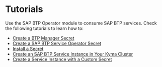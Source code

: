 # Tutorials

Use the SAP BTP Operator module to consume SAP BTP services.
Check the following tutorials to learn how to:
* [Create a BTP Manager Secret](04-10-create-btp-manager-secret.md)
* [Create a SAP BTP Service Operator Secret](04-20-create-btp-service-operator-secret.md)
* [Install a Secret](04-30-install-secret.md)
* [Create an SAP BTP Service Instance in Your Kyma Cluster](04-40-create-service-in-cluster.md)
* [Create a Service Instance with a Custom Secret](04-50-create-service-instance-with-custom-secret.md)
